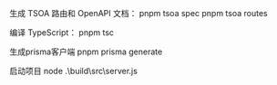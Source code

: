 生成 TSOA 路由和 OpenAPI 文档：
pnpm tsoa spec
pnpm tsoa routes

编译 TypeScript：
pnpm tsc

生成prisma客户端
pnpm prisma generate

启动项目
node .\build\src\server.js